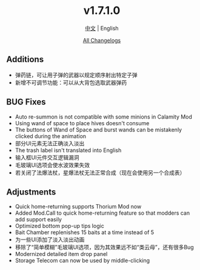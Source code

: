 ﻿<h1 align="center">v1.7.1.0</h1>

<div align="center">

[中文](../zh/v1.7.1.0.md) | English

[All Changelogs](../../ChangeLog-en.md)

</div>

## Additions

- 弹药链，可让用子弹的武器以规定顺序射出特定子弹
- 新增不可调节功能：可以从大背包选取武器弹药

## BUG Fixes

- Auto re-summon is not compatible with some minions in Calamity Mod
- Using wand of space to place hives doesn't consume
- The buttons of Wand of Space and burst wands can be mistakenly clicked during the animation
- 部分UI元素无法正确淡入淡出
- The trash label isn't translated into English
- 输入框UI元件交互逻辑漏洞
- 毛玻璃UI选项会使水波效果失效
- 若关闭了法爆法杖，星爆法杖无法正常合成（现在会使用另一个合成表）

## Adjustments

- Quick home-returning supports Thorium Mod now
- Added Mod.Call to quick home-returning feature so that modders can add support easily
- Optimized bottom pop-up tips logic
- Bait Chamber replenishes 15 baits at a time instead of 5
- 为一些UI添加了淡入淡出动画
- 移除了“简单模糊”毛玻璃UI选项，因为其效果远不如“类云母”，还有很多Bug
- Modernized detailed item drop panel
- Storage Telecom can now be used by middle-clicking